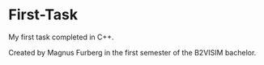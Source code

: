 # First-Task

My first task completed in C++.

Created by Magnus Furberg in the first semester of the B2VISIM bachelor.
